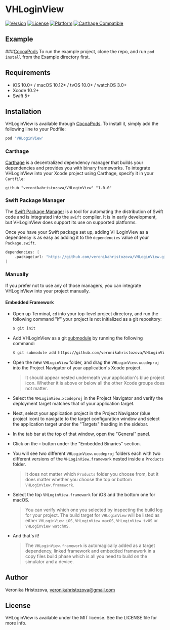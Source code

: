 # VHLoginView

[![Version](https://img.shields.io/cocoapods/v/VHLoginView.svg?style=flat)](https://cocoapods.org/pods/VHLoginView)
[![License](https://img.shields.io/cocoapods/l/VHLoginView.svg?style=flat)](https://cocoapods.org/pods/VHLoginView)
[![Platform](https://img.shields.io/cocoapods/p/VHLoginView.svg?style=flat)](https://cocoapods.org/pods/VHLoginView)
[![Carthage Compatible](https://img.shields.io/badge/Carthage-compatible-4BC51D.svg?style=flat)](https://github.com/Carthage/Carthage)

## Example
###[CocoaPods](https://cocoapods.org)
To run the example project, clone the repo, and run `pod install` from the Example directory first.

## Requirements

- iOS 10.0+ / macOS 10.12+ / tvOS 10.0+ / watchOS 3.0+
- Xcode 10.2+
- Swift 5+

## Installation

VHLoginView is available through [CocoaPods](https://cocoapods.org). To install
it, simply add the following line to your Podfile:

```ruby
pod 'VHLoginView'
```
### Carthage

[Carthage](https://github.com/Carthage/Carthage) is a decentralized dependency manager that builds your dependencies and provides you with binary frameworks. To integrate VHLoginView into your Xcode project using Carthage, specify it in your `Cartfile`:

```ogdl
github "veronikahristozova/VHLoginView" "1.0.0"
```

### Swift Package Manager

The [Swift Package Manager](https://swift.org/package-manager/) is a tool for automating the distribution of Swift code and is integrated into the `swift` compiler. It is in early development, but VHLoginView does support its use on supported platforms.

Once you have your Swift package set up, adding VHLoginView as a dependency is as easy as adding it to the `dependencies` value of your `Package.swift`.

```swift
dependencies: [
    .package(url: "https://github.com/veronikahristozova/VHLoginView.git", from: "1.0.0")
]
```

### Manually

If you prefer not to use any of those managers, you can integrate VHLoginView into your project manually.

#### Embedded Framework

- Open up Terminal, `cd` into your top-level project directory, and run the following command "if" your project is not initialized as a git repository:

  ```bash
  $ git init
  ```

- Add VHLoginView as a git [submodule](https://git-scm.com/docs/git-submodule) by running the following command:

  ```bash
  $ git submodule add https://github.com/veronikahristozova/VHLoginView.git
  ```

- Open the new `VHLoginView` folder, and drag the `VHLoginView.xcodeproj` into the Project Navigator of your application's Xcode project.

    > It should appear nested underneath your application's blue project icon. Whether it is above or below all the other Xcode groups does not matter.

- Select the `VHLoginView.xcodeproj` in the Project Navigator and verify the deployment target matches that of your application target.
- Next, select your application project in the Project Navigator (blue project icon) to navigate to the target configuration window and select the application target under the "Targets" heading in the sidebar.
- In the tab bar at the top of that window, open the "General" panel.
- Click on the `+` button under the "Embedded Binaries" section.
- You will see two different `VHLoginView.xcodeproj` folders each with two different versions of the `VHLoginView.framework` nested inside a `Products` folder.

    > It does not matter which `Products` folder you choose from, but it does matter whether you choose the top or bottom `VHLoginView.framework`.

- Select the top `VHLoginView.framework` for iOS and the bottom one for macOS.

    > You can verify which one you selected by inspecting the build log for your project. The build target for `VHLoginView` will be listed as either `VHLoginView iOS`, `VHLoginView macOS`, `VHLoginView tvOS` or `VHLoginView watchOS`.

- And that's it!

  > The `VHLoginView.framework` is automagically added as a target dependency, linked framework and embedded framework in a copy files build phase which is all you need to build on the simulator and a device.

## Author

Veronika Hristozova, veronikahristozova@gmail.com

## License

VHLoginView is available under the MIT license. See the LICENSE file for more info.
